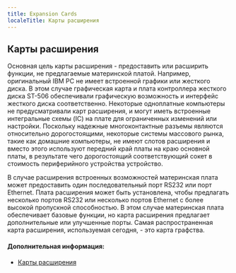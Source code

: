 ```yaml
---
title: Expansion Cards
localeTitle: Карты расширения
---
```

## Карты расширения

Основная цель карты расширения - предоставить или расширить функции, не предлагаемые материнской платой. Например, оригинальный IBM PC не имеет встроенной графики или жесткого диска. В этом случае графическая карта и плата контроллера жесткого диска ST-506 обеспечивали графическую возможность и интерфейс жесткого диска соответственно. Некоторые одноплатные компьютеры не предусматривали карт расширения, и могут иметь встроенные интегральные схемы (IC) на плате для ограниченных изменений или настройки. Поскольку надежные многоконтактные разъемы являются относительно дорогостоящими, некоторые системы массового рынка, такие как домашние компьютеры, не имеют слотов расширения и вместо этого используют передний край платы на краю основной платы, в результате чего дорогостоящий соответствующий сокет в стоимость периферийного устройства устройство.

В случае расширения встроенных возможностей материнская плата может предоставить один последовательный порт RS232 или порт Ethernet. Плата расширения может быть установлена, чтобы предлагать несколько портов RS232 или несколько портов Ethernet с более высокой пропускной способностью. В этом случае материнская плата обеспечивает базовые функции, но карта расширения предлагает дополнительные или улучшенные порты. Самая распространенная карта расширения, используемая сегодня, - это карта графства.

#### Дополнительная информация:

*   [Карты расширения](https://en.wikipedia.org/wiki/Expansion_card)